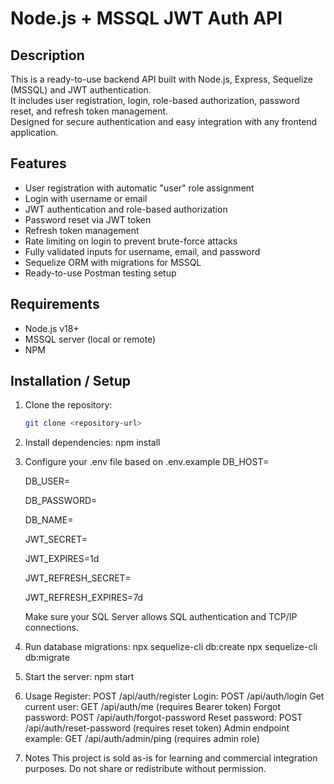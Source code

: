 # Node.js + MSSQL JWT Auth API

## Description
This is a ready-to-use backend API built with Node.js, Express, Sequelize (MSSQL) and JWT authentication.  
It includes user registration, login, role-based authorization, password reset, and refresh token management.  
Designed for secure authentication and easy integration with any frontend application.

## Features
- User registration with automatic "user" role assignment
- Login with username or email
- JWT authentication and role-based authorization
- Password reset via JWT token
- Refresh token management
- Rate limiting on login to prevent brute-force attacks
- Fully validated inputs for username, email, and password
- Sequelize ORM with migrations for MSSQL
- Ready-to-use Postman testing setup

## Requirements
- Node.js v18+  
- MSSQL server (local or remote)  
- NPM

## Installation / Setup
1. Clone the repository:  
   ```bash
   git clone <repository-url>
2. Install dependencies:
    npm install
3. Configure your .env file based on .env.example
    DB_HOST=
   
    DB_USER=
   
    DB_PASSWORD=
   
    DB_NAME=
   
    JWT_SECRET=
   
    JWT_EXPIRES=1d
   
    JWT_REFRESH_SECRET=
   
    JWT_REFRESH_EXPIRES=7d
   
    Make sure your SQL Server allows SQL authentication and TCP/IP connections.​
5. Run database migrations:
    npx sequelize-cli db:create
    npx sequelize-cli db:migrate
6. Start the server:
    npm start

7. Usage
Register: POST /api/auth/register
Login: POST /api/auth/login
Get current user: GET /api/auth/me (requires Bearer token)
Forgot password: POST /api/auth/forgot-password
Reset password: POST /api/auth/reset-password (requires reset token)
Admin endpoint example: GET /api/auth/admin/ping (requires admin role)

8. Notes
This project is sold as-is for learning and commercial integration purposes.
Do not share or redistribute without permission.
